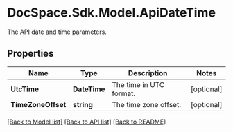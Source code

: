 # DocSpace.Sdk.Model.ApiDateTime
The API date and time parameters.

## Properties

Name | Type | Description | Notes
------------ | ------------- | ------------- | -------------
**UtcTime** | **DateTime** | The time in UTC format. | [optional] 
**TimeZoneOffset** | **string** | The time zone offset. | [optional] 

[[Back to Model list]](../README.md#documentation-for-models) [[Back to API list]](../README.md#documentation-for-api-endpoints) [[Back to README]](../README.md)

